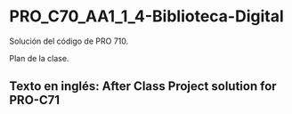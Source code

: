 # PRO_C70_AA1_1_4-Biblioteca-Digital
Solución del código de PRO 710.

Plan de la clase. 
## Texto en inglés: After Class Project solution for PRO-C71
